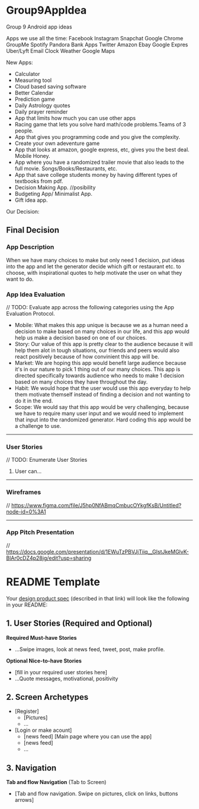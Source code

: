 # Group9AppIdea
Group 9 Android app ideas 

Apps we use all the time:
Facebook
Instagram
Snapchat
Google Chrome
GroupMe
Spotify
Pandora
Bank Apps
Twitter
Amazon
Ebay
Google Expres
Uber/Lyft
Email
Clock
Weather
Google Maps


New Apps:
- Calculator
- Measuring tool
- Cloud based saving software
- Better Calendar
- Prediction game
- Daily Astrology quotes
- Daily prayer reminder
- App that limits how much you can use other apps
- Racing game that lets you solve hard math/code problems.Teams of 3 people.
- App that gives you programming code and you give the complexity. 
- Create your own adeventure game 
- App that looks at amazon, google express, etc, gives you the best deal. Mobile Honey.
- App where you have a randomized trailer movie that also leads to the full movie. Songs/Books/Restaurants, etc.
- App that save college students money by having different types of textbooks from pdf.
- Decision Making App. //posibility
- Budgeting App/ Minimalist App. 
- Gift idea app. 

Our Decision:

## Final Decision

### App Description
When we have many choices to make but only need 1 decision, put ideas into the app and let the generator decide which gift or restaurant etc. to choose, with inspirational quotes to help motivate the user on what they want to do.

### App Idea Evaluation
// TODO: Evaluate app across the following categories using the App Evaluation Protocol.

- Mobile: What makes this app unique is because we as a human need a decision to make based on many choices in our life, and this app would help us make a decision based on one of our choices. 
- Story: Our value of this app is pretty clear to the audience because it will help them alot in tough situations, our friends and peers would also react positively because of how convinient this app will be.
- Market: We are hoping this app would benefit large audience because it's in our nature to pick 1 thing out of our many choices. This app is directed specifically towards audience who needs to make 1 decision based on many choices they have throughout the day.
- Habit: We would hope that the user would use this app everyday to help them motivate themself instead of finding a decision and not wanting to do it in the end.
- Scope: We would say that this app would be very challenging, because we have to require many user input and we would need to implement that input into the randomized generator. Hard coding this app would be a challenge to use.

---

### User Stories
// TODO: Enumerate User Stories
1. User can...

---

### Wireframes
// https://www.figma.com/file/J5hp0NfABmqCmbucOYkgfKsB/Untitled?node-id=0%3A1

---

### App Pitch Presentation
// https://docs.google.com/presentation/d/1EWuTzPBVJjTiiq__GIstJkeMGlvK-BlAr0cDZ4p28jg/edit?usp=sharing
# README Template

Your [design product spec](https://www.figma.com/file/fQhB1N8VlliP9HtEcyYUXQbf/Untitled?node-id=0%3A1) (described in that link) will look like the following in your README:

## 1. User Stories (Required and Optional)

**Required Must-have Stories**
 * ...Swipe images, look at news feed, tweet, post, make profile.

**Optional Nice-to-have Stories**

 * [fill in your required user stories here]
 * ...Quote messages, motivational, positivity

## 2. Screen Archetypes

 * [Register]
   * [Pictures]
   * ...
 * [Login or make acount]
   * [news feed]
   [Main page where you can use the app]
   * [news feed]
   * ...

## 3. Navigation

**Tab and flow Navigation** (Tab to Screen)

 * [Tab and flow navigation. Swipe on pictures, click on links, buttons arrows]
